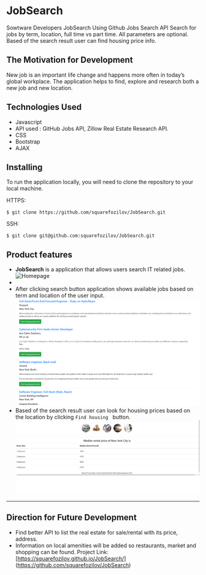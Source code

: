 # JobSearch

Sowtware Developers JobSearch Using Github Jobs Search API Search for jobs by term, location, full time vs part time.
All parameters are optional.
Based of the search result user can find housing price info.

## The Motivation for Development
New job is an important life change and happens more often in today’s global workplace. 
The application helps to find, explore and research both a new job and new location.

## Technologies Used
* Javascript
* API used : GitHub Jobs API, Zillow Real Estate Research API.
* CSS
* Bootstrap
* AJAX
## Installing

To run the application locally, you will need to clone the repository to your local machine.

HTTPS:
````
$ git clone https://github.com/squarefozilov/JobSearch.git
````
SSH:
````
$ git clone git@github.com:squarefozilov/JobSearch.git
````
## Product features
* **JobSearch** is a application that allows users search IT related jobs.
![Homepage](./assets/css/images/first_page.png)
*
* After clicking search button application shows available jobs based on term and location of the user input.
![Homepage](./assets/css/images/jobResult.png)
* Based of the search result user can look for housing prices based on the location by clicking `Find housing ` button.
![Homepage](./assets/css/images/rentCost.png)

---
## Direction for Future Development
* Find better API to list the real estate for sale/rental with its price, address.
* Information on local amenities will be added so restaurants, market and shopping can be found. 
 Project Link: [https://squarefozilov.github.io/JobSearch/] (https://github.com/squarefozilov/JobSearch)
